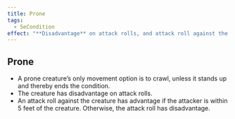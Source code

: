 ```yaml
---
title: Prone
tags:
  - 5eCondition
effect: "**Disadvantage** on attack rolls, and attack roll against the creature has advantage within 5 feet, else **Disadvantage**"
---
```


## Prone
- A prone creature’s only movement option is to crawl, unless it stands up and thereby ends the condition.
- The creature has disadvantage on attack rolls.
- An attack roll against the creature has advantage if the attacker is within 5 feet of the creature. Otherwise, the attack roll has disadvantage.
